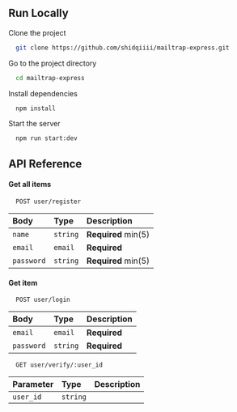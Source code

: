 
## Run Locally

Clone the project

```bash
  git clone https://github.com/shidqiiii/mailtrap-express.git
```

Go to the project directory

```bash
  cd mailtrap-express
```

Install dependencies

```bash
  npm install
```

Start the server

```bash
  npm run start:dev
```


## API Reference

#### Get all items

```http
  POST user/register
```

| Body      | Type     | Description                |
| :-------- | :------- | :------------------------- |
| `name`    | `string` | **Required** min(5)       |
| `email`   | `email`  | **Required**              |
| `password`| `string` | **Required** min(5)       |

#### Get item

```http
  POST user/login
```

| Body      | Type     | Description               |
| :-------- | :------- | :-------------------------|
| `email`   | `email`  | **Required**             |
| `password`| `string` | **Required**             |

```http
  GET user/verify/:user_id
```

| Parameter | Type     | Description                       |
| :-------- | :------- | :-------------------------------- |
| `user_id`      | `string` | |

